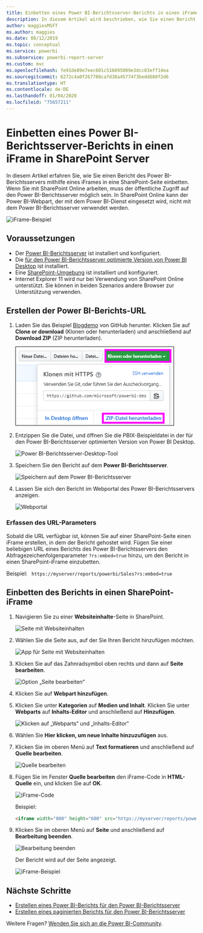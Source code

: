 ```yaml
---
title: Einbetten eines Power BI-Berichtsserver-Berichts in einen iFrame in SharePoint Server
description: In diesem Artikel wird beschrieben, wie Sie einen Bericht des Power BI-Berichtsservers in einen iFrame in SharePoint Server einbetten.
author: maggiesMSFT
ms.author: maggies
ms.date: 08/12/2019
ms.topic: conceptual
ms.service: powerbi
ms.subservice: powerbi-report-server
ms.custom: mvc
ms.openlocfilehash: fe91de89e7eec601c516895089e3dcc03eff14ea
ms.sourcegitcommit: 6272c4a0f267708ca7d38a45774f3bedd680f2d6
ms.translationtype: HT
ms.contentlocale: de-DE
ms.lasthandoff: 01/04/2020
ms.locfileid: "75657211"
---
```

# <a name="embed-a-power-bi-report-server-report-using-an-iframe-in-sharepoint-server"></a>Einbetten eines Power BI-Berichtsserver-Berichts in einen iFrame in SharePoint Server

In diesem Artikel erfahren Sie, wie Sie einen Bericht des Power BI-Berichtsservers mithilfe eines iFrames in eine SharePoint-Seite einbetten. Wenn Sie mit SharePoint Online arbeiten, muss der öffentliche Zugriff auf den Power BI-Berichtsserver möglich sein. In SharePoint Online kann der Power BI-Webpart, der mit dem Power BI-Dienst eingesetzt wird, nicht mit dem Power BI-Berichtsserver verwendet werden.  

![iFrame-Beispiel](media/quickstart-embed/quickstart_embed_01.png)

## <a name="prerequisites"></a>Voraussetzungen
* Der [Power BI-Berichtsserver](https://powerbi.microsoft.com/report-server/) ist installiert und konfiguriert.
* Die [für den Power BI-Berichtsserver optimierte Version von Power BI Desktop](install-powerbi-desktop.md) ist installiert.
* Eine [SharePoint-Umgebung](https://docs.microsoft.com/sharepoint/install/install) ist installiert und konfiguriert.
* Internet Explorer 11 wird nur bei Verwendung von SharePoint Online unterstützt.  Sie können in beiden Szenarios andere Browser zur Unterstützung verwenden.

## <a name="create-the-power-bi-report-url"></a>Erstellen der Power BI-Berichts-URL

1. Laden Sie das Beispiel [Blogdemo](https://github.com/Microsoft/powerbi-desktop-samples) von GitHub herunter. Klicken Sie auf **Clone or download** (Klonen oder herunterladen) und anschließend auf **Download ZIP** (ZIP herunterladen).

    ![Herunterladen der PBIX-Beispieldatei](media/quickstart-embed/quickstart_embed_14.png)

2. Entzippen Sie die Datei, und öffnen Sie die PBIX-Beispieldatei in der für den Power BI-Berichtsserver optimierten Version von Power BI Desktop.

    ![Power BI-Berichtsserver-Desktop-Tool](media/quickstart-embed/quickstart_embed_02.png)

3. Speichern Sie den Bericht auf dem **Power BI-Berichtsserver**. 

    ![Speichern auf dem Power BI-Berichtsserver](media/quickstart-embed/quickstart_embed_03.png)

4. Lassen Sie sich den Bericht im Webportal des Power BI-Berichtsservers anzeigen.

    ![Webportal](media/quickstart-embed/quickstart_embed_04.png)

### <a name="capture-the-url-parameter"></a>Erfassen des URL-Parameters

Sobald die URL verfügbar ist, können Sie auf einer SharePoint-Seite einen iFrame erstellen, in dem der Bericht gehostet wird. Fügen Sie einer beliebigen URL eines Berichts des Power BI-Berichtsservers den Abfragezeichenfolgenparameter `?rs:embed=true` hinzu, um den Bericht in einen SharePoint-iFrame einzubetten.

   Beispiel:
    ``` 
    https://myserver/reports/powerbi/Sales?rs:embed=true
    ```
## <a name="embed-the-report-in-a-sharepoint-iframe"></a>Einbetten des Berichts in einen SharePoint-iFrame

1. Navigieren Sie zu einer **Websiteinhalte**-Seite in SharePoint.

    ![Seite mit Websiteinhalten](media/quickstart-embed/quickstart_embed_05.png)

2. Wählen Sie die Seite aus, auf der Sie Ihren Bericht hinzufügen möchten.

    ![App für Seite mit Websiteinhalten](media/quickstart-embed/quickstart_embed_06.png)

3. Klicken Sie auf das Zahnradsymbol oben rechts und dann auf **Seite bearbeiten**.

    ![Option „Seite bearbeiten“](media/quickstart-embed/quickstart_embed_07.png)

4. Klicken Sie auf **Webpart hinzufügen**.

5. Klicken Sie unter **Kategorien** auf **Medien und Inhalt**. Klicken Sie unter **Webparts** auf **Inhalts-Editor** und anschließend auf **Hinzufügen**.

    ![Klicken auf „Webparts“ und „Inhalts-Editor“](media/quickstart-embed/quickstart_embed_09.png)

6. Wählen Sie **Hier klicken, um neue Inhalte hinzuzufügen** aus.

7. Klicken Sie im oberen Menü auf **Text formatieren** und anschließend auf **Quelle bearbeiten**.

     ![Quelle bearbeiten](media/quickstart-embed/quickstart_embed_11.png)

8. Fügen Sie im Fenster **Quelle bearbeiten** den iFrame-Code in **HTML-Quelle** ein, und klicken Sie auf **OK**.

    ![iFrame-Code](media/quickstart-embed/quickstart_embed_12.png)

     Beispiel:
     ```html
     <iframe width="800" height="600" src="https://myserver/reports/powerbi/Sales?rs:embed=true" frameborder="0" allowFullScreen="true"></iframe>
     ```

9. Klicken Sie im oberen Menü auf **Seite** und anschließend auf **Bearbeitung beenden**.

    ![Bearbeitung beenden](media/quickstart-embed/quickstart_embed_13.png)

    Der Bericht wird auf der Seite angezeigt.

    ![iFrame-Beispiel](media/quickstart-embed/quickstart_embed_01.png)

## <a name="next-steps"></a>Nächste Schritte

- [Erstellen eines Power BI-Berichts für den Power BI-Berichtsserver](quickstart-create-powerbi-report.md)  
- [Erstellen eines paginierten Berichts für den Power BI-Berichtsserver](quickstart-create-paginated-report.md)  

Weitere Fragen? [Wenden Sie sich an die Power BI-Community](https://community.powerbi.com/). 
